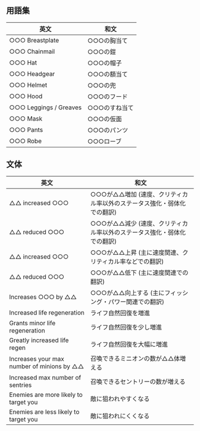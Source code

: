 ## 用語集

| 英文                   | 和文          |
| ---------------------- | ------------- |
| ○○○ Breastplate        | ○○○の胸当て   |
| ○○○ Chainmail          | ○○○の鎧       |
| ○○○ Hat                | ○○○の帽子     |
| ○○○ Headgear           | ○○○の額当て   |
| ○○○ Helmet             | ○○○の兜       |
| ○○○ Hood               | ○○○のフード   |
| ○○○ Leggings / Greaves | ○○○のすね当て |
| ○○○ Mask               | ○○○の仮面     |
| ○○○ Pants              | ○○○のパンツ   |
| ○○○ Robe               | ○○○ローブ     |

## 文体

| 英文                                       | 和文                                                                   |
| ------------------------------------------ | ---------------------------------------------------------------------- |
| △△ increased ○○○                           | ○○○が△△増加 (速度、クリティカル率以外のステータス強化・弱体化での翻訳) |
| △△ reduced ○○○                             | ○○○が△△減少 (速度、クリティカル率以外のステータス強化・弱体化での翻訳) |
| △△ increased ○○○                           | ○○○が△△上昇 (主に速度関連、クリティカル率などでの翻訳)                 |
| △△ reduced ○○○                             | ○○○が△△低下 (主に速度関連での翻訳)                                     |
| Increases ○○○ by △△                        | ○○○が△△向上する (主にフィッシング・パワー関連での翻訳)                 |
| Increased life regeneration                | ライフ自然回復を増進                                                   |
| Grants minor life regeneration             | ライフ自然回復を少し増進                                               |
| Greatly increased life regen               | ライフ自然回復を大幅に増進                                             |
| Increases your max number of minions by △△ | 召喚できるミニオンの数が△△体増える                                     |
| Increased max number of sentries           | 召喚できるセントリーの数が増える                                       |
| Enemies are more likely to target you      | 敵に狙われやすくなる                                                   |
| Enemies are less likely to target you      | 敵に狙われにくくなる                                                   |
